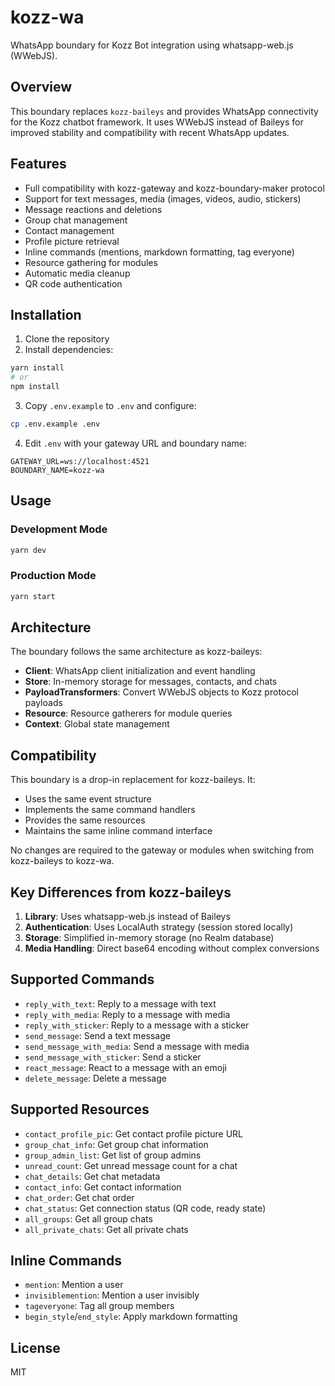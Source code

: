 # kozz-wa

WhatsApp boundary for Kozz Bot integration using whatsapp-web.js (WWebJS).

## Overview

This boundary replaces `kozz-baileys` and provides WhatsApp connectivity for the Kozz chatbot framework. It uses WWebJS instead of Baileys for improved stability and compatibility with recent WhatsApp updates.

## Features

- Full compatibility with kozz-gateway and kozz-boundary-maker protocol
- Support for text messages, media (images, videos, audio, stickers)
- Message reactions and deletions
- Group chat management
- Contact management
- Profile picture retrieval
- Inline commands (mentions, markdown formatting, tag everyone)
- Resource gathering for modules
- Automatic media cleanup
- QR code authentication

## Installation

1. Clone the repository
2. Install dependencies:

```bash
yarn install
# or
npm install
```

3. Copy `.env.example` to `.env` and configure:

```bash
cp .env.example .env
```

4. Edit `.env` with your gateway URL and boundary name:

```env
GATEWAY_URL=ws://localhost:4521
BOUNDARY_NAME=kozz-wa
```

## Usage

### Development Mode

```bash
yarn dev
```

### Production Mode

```bash
yarn start
```

## Architecture

The boundary follows the same architecture as kozz-baileys:

- **Client**: WhatsApp client initialization and event handling
- **Store**: In-memory storage for messages, contacts, and chats
- **PayloadTransformers**: Convert WWebJS objects to Kozz protocol payloads
- **Resource**: Resource gatherers for module queries
- **Context**: Global state management

## Compatibility

This boundary is a drop-in replacement for kozz-baileys. It:

- Uses the same event structure
- Implements the same command handlers
- Provides the same resources
- Maintains the same inline command interface

No changes are required to the gateway or modules when switching from kozz-baileys to kozz-wa.

## Key Differences from kozz-baileys

1. **Library**: Uses whatsapp-web.js instead of Baileys
2. **Authentication**: Uses LocalAuth strategy (session stored locally)
3. **Storage**: Simplified in-memory storage (no Realm database)
4. **Media Handling**: Direct base64 encoding without complex conversions

## Supported Commands

- `reply_with_text`: Reply to a message with text
- `reply_with_media`: Reply to a message with media
- `reply_with_sticker`: Reply to a message with a sticker
- `send_message`: Send a text message
- `send_message_with_media`: Send a message with media
- `send_message_with_sticker`: Send a sticker
- `react_message`: React to a message with an emoji
- `delete_message`: Delete a message

## Supported Resources

- `contact_profile_pic`: Get contact profile picture URL
- `group_chat_info`: Get group chat information
- `group_admin_list`: Get list of group admins
- `unread_count`: Get unread message count for a chat
- `chat_details`: Get chat metadata
- `contact_info`: Get contact information
- `chat_order`: Get chat order
- `chat_status`: Get connection status (QR code, ready state)
- `all_groups`: Get all group chats
- `all_private_chats`: Get all private chats

## Inline Commands

- `mention`: Mention a user
- `invisiblemention`: Mention a user invisibly
- `tageveryone`: Tag all group members
- `begin_style`/`end_style`: Apply markdown formatting

## License

MIT
